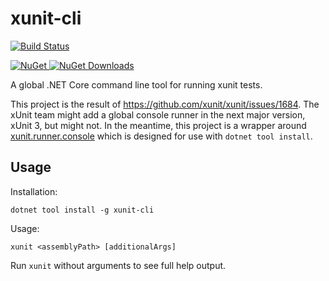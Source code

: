 # xunit-cli

[![Build Status](https://dev.azure.com/natemcmaster/github/_apis/build/status/xunit-cli?branchName=main)](https://dev.azure.com/natemcmaster/github/_build/?definitionId=8)

[![NuGet][nuget-badge] ![NuGet Downloads][nuget-download-badge]][nuget]

[nuget]: https://www.nuget.org/packages/xunit-cli/
[nuget-badge]: https://img.shields.io/nuget/v/xunit-cli.svg?style=flat-square
[nuget-download-badge]: https://img.shields.io/nuget/dt/xunit-cli?style=flat-square


A global .NET Core command line tool for running xunit tests.

This project is the result of https://github.com/xunit/xunit/issues/1684. The xUnit team might add a global console runner in the next major version, xUnit 3, but might not. In the meantime, this project is a wrapper around [xunit.runner.console](https://nuget.org/packages/xunit.runner.console) which is designed for use with `dotnet tool install`.

## Usage

Installation:
```
dotnet tool install -g xunit-cli
```

Usage:
```
xunit <assemblyPath> [additionalArgs]
```

Run `xunit` without arguments to see full help output.
